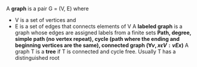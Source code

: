 A **graph** is a pair G = (V, E) where
* V is a set of vertices and
* E is a set of edges that connects elements of V
A **labeled graph** is a graph whose edges are assigned labels from a finite sets
**Path, degree, simple path (no vertex repeat), cycle (path where the ending and beginning vertices are the same), connected graph ($\forall v, x \epsilon V : vEx$)**
A graph T is a **tree** if T is connected and cycle free. Usually T has a distinguished root